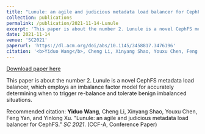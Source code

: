 ```yaml
---
title: "Lunule: an agile and judicious metadata load balancer for CephFS"
collection: publications
permalink: /publication/2021-11-14-Lunule
excerpt: 'This paper is about the number 2. Lunule is a novel CephFS metadata load balancer, which employs an imbalance factor model for accurately determining when to trigger re-balance and tolerate benign imbalanced situations. '
date: 2021-11-14
venue: 'SC2021'
paperurl: 'https://dl.acm.org/doi/abs/10.1145/3458817.3476196'
citation: '<b>Yiduo Wang</b>, Cheng Li, Xinyang Shao, Youxu Chen, Feng Yan, and Yinlong Xu. &quot;Lunule: an agile and judicious metadata load balancer for CephFS.&quot; <i>SC 2021</i>. (CCF-A, Conference Paper)'
---
```


<a href='https://dl.acm.org/doi/abs/10.1145/3458817.3476196'>Download paper here</a>

This paper is about the number 2. Lunule is a novel CephFS metadata load balancer, which employs an imbalance factor model for accurately determining when to trigger re-balance and tolerate benign imbalanced situations. 

Recommended citation: <b>Yiduo Wang</b>, Cheng Li, Xinyang Shao, Youxu Chen, Feng Yan, and Yinlong Xu. "Lunule: an agile and judicious metadata load balancer for CephFS." <i>SC 2021</i>. (CCF-A, Conference Paper)
